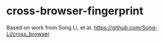 # cross-browser-fingerprint
Based on work from Song Li, et al. 
https://github.com/Song-Li/cross_browser
